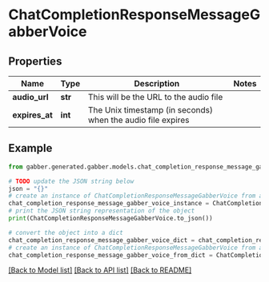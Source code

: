 # ChatCompletionResponseMessageGabberVoice


## Properties

Name | Type | Description | Notes
------------ | ------------- | ------------- | -------------
**audio_url** | **str** | This will be the URL to the audio file | 
**expires_at** | **int** | The Unix timestamp (in seconds) when the audio file expires | 

## Example

```python
from gabber.generated.gabber.models.chat_completion_response_message_gabber_voice import ChatCompletionResponseMessageGabberVoice

# TODO update the JSON string below
json = "{}"
# create an instance of ChatCompletionResponseMessageGabberVoice from a JSON string
chat_completion_response_message_gabber_voice_instance = ChatCompletionResponseMessageGabberVoice.from_json(json)
# print the JSON string representation of the object
print(ChatCompletionResponseMessageGabberVoice.to_json())

# convert the object into a dict
chat_completion_response_message_gabber_voice_dict = chat_completion_response_message_gabber_voice_instance.to_dict()
# create an instance of ChatCompletionResponseMessageGabberVoice from a dict
chat_completion_response_message_gabber_voice_from_dict = ChatCompletionResponseMessageGabberVoice.from_dict(chat_completion_response_message_gabber_voice_dict)
```
[[Back to Model list]](../README.md#documentation-for-models) [[Back to API list]](../README.md#documentation-for-api-endpoints) [[Back to README]](../README.md)


